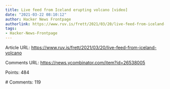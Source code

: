 ```yaml
---
title: Live feed from Iceland erupting volcano [video]
date: "2021-03-22 08:10:12"
author: Hacker News Frontpage
authorlink: https://www.ruv.is/frett/2021/03/20/live-feed-from-iceland-volcano
tags:
- Hacker-News-Frontpage
---
```


<p>Article URL: <a href="https://www.ruv.is/frett/2021/03/20/live-feed-from-iceland-volcano">https://www.ruv.is/frett/2021/03/20/live-feed-from-iceland-volcano</a></p>
<p>Comments URL: <a href="https://news.ycombinator.com/item?id=26538005">https://news.ycombinator.com/item?id=26538005</a></p>
<p>Points: 484</p>
<p># Comments: 119</p>
